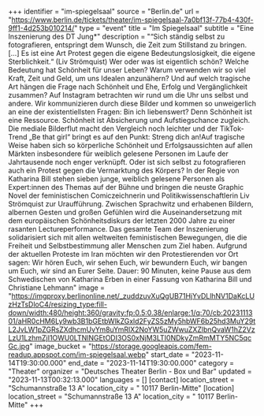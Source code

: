 +++
identifier = "im-spiegelsaal"
source = "Berlin.de"
url = "https://www.berlin.de/tickets/theater/im-spiegelsaal-7a0bf13f-77b4-430f-9ff1-4d253b010214/"
type = "event"
title = "Im Spiegelsaal"
subtitle = "Eine Inszenierung des DT Jung*"
description = "“Sich ständig selbst zu fotografieren, entspringt dem Wunsch, die Zeit zum Stillstand zu bringen. […] Es ist eine Art Protest gegen die eigene Bedeutungslosigkeit, die eigene Sterblichkeit.“ (Liv Strömquist)
Wer oder was ist eigentlich schön? Welche Bedeutung hat Schönheit für unser Leben? Warum verwenden wir so viel Kraft, Zeit und Geld, um uns Idealen anzunähern? Und auf welch tragische Art hängen die Frage nach Schönheit und Ehe, Erfolg und Vergänglichkeit zusammen?
Auf Instagram betrachten wir rund um die Uhr uns selbst und andere. Wir kommunizieren durch diese Bilder und kommen so unweigerlich an eine der existentiellsten Fragen: Bin ich liebenswert? Denn Schönheit ist eine Ressource. Schönheit ist Absicherung und Aufstiegschance zugleich. Die mediale Bilderflut macht den Vergleich noch leichter und der TikTok-Trend „Be that girl“ bringt es auf den Punkt: Streng dich an!Auf tragische Weise haben sich so körperliche Schönheit und Erfolgsaussichten auf allen Märkten insbesondere für weiblich gelesene Personen im Laufe der Jahrtausende noch enger verknüpft. Oder ist sich selbst zu fotografieren auch ein Protest gegen die Vermarktung des Körpers?
In der Regie von Katharina Bill stehen sieben junge, weiblich gelesene Personen als Expert:innen des Themas auf der Bühne und bringen die neuste Graphic Novel der feministischen Comiczeichnerin und Politikwissenschaftlerin Liv Strömquist zur Uraufführung. Zwischen Sprachwitz und erhabenen Bildern, albernen Gesten und großen Gefühlen wird die Auseinandersetzung mit dem europäischen Schönheitsdiskurs der letzten 2000 Jahre zu einer rasanten Lectureperformance.
Das gesamte Team der Inszenierung solidarisiert sich mit allen weltweiten feministischen Bewegungen, die die Freiheit und Selbstbestimmung aller Menschen zum Ziel haben. Aufgrund der aktuellen Proteste im Iran möchten wir den Protestierenden vor Ort sagen: Wir hören Euch, wir sehen Euch, wir bewundern Euch, wir bangen um Euch, wir sind an Eurer Seite.
Dauer: 90 Minuten, keine Pause
aus dem Schwedischen von Katharina Erben in einer Fassung von Katharina Bill und Christiane Lehmann"
image = "https://imgproxy.berlinonline.net/_zuddzuvXuQgUB71HjYvDLlhNV1DaKcLUzHzTsDloC4/resizing_type:fill-down/width:480/height:360/gravity:fp:0.5:0.38/enlarge:1/q:70/cb:2023111301/aHR0cHM6Ly9wb3B1bGEtbWlkZGxld2FyZS5zMy5hbWF6b25hd3MuY29tL2JvLW1pZGRsZXdhcmUvYm8uYmRlX2NoYW5uZWwuZXZlbnQvaW1hZ2VzLzU1LzhmZjI1OWU0LTNlNGEtODI3OS0xNjM3LTI0NDkyZmRmMTY5NC5qcGc.jpg"
image_bucket = "https://storage.googleapis.com/fem-readup.appspot.com/im-spiegelsaal.webp"
start_date = "2023-11-14T19:30:00.000"
end_date = "2023-11-14T19:30:00.000"
category = "Theater"
organizer = "Deutsches Theater Berlin - Box und Bar"
updated = "2023-11-13T00:32:13.000"
languages = []
[contact]
location_street = "Schumannstraße 13 A"
location_city = " 10117 Berlin-Mitte"
[location]
location_street = "Schumannstraße 13 A"
location_city = " 10117 Berlin-Mitte"
+++